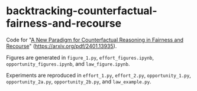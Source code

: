# backtracking-counterfactual-fairness-and-recourse
Code for "[A New Paradigm for Counterfactual Reasoning in Fairness and Recourse](https://arxiv.org/pdf/2401.13935)" (https://arxiv.org/pdf/2401.13935).

Figures are generated in `figure_1.py`, `effort_figures.ipynb`, `opportunity_figures.ipynb`, and `law_figure.ipynb`.

Experiments are reproduced in `effort_1.py`, `effort_2.py`, `opportunity_1.py`, `opportunity_2a.py`, `opportunity_2b.py`, and `law_example.py`.
